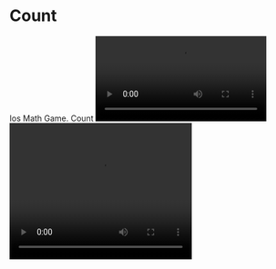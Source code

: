 # Count
Ios Math Game. Count
![test](count.m4v)
<video width="320" height="240" controls>
  <source src="count.mp4" type="video/mp4">
</video>
